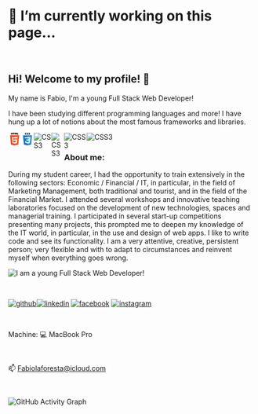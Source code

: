 # 🔭 I’m currently working on this page... 

<br>

## Hi! Welcome to my profile! 👋 
My name is Fabio, I'm a young Full Stack Web Developer!

I have been studying different programming languages and more! I have hung up a lot of notions about the most famous frameworks and libraries.
  

<a href="https://www.w3.org/html/" target="_blank"><img align="left" alt="HTML5" width="26px"      src="https://raw.githubusercontent.com/github/explore/80688e429a7d4ef2fca1e82350fe8e3517d3494d/topics/html/html.png" /></a>

<a href="https://www.w3schools.com/css/" target="_blank"><img align="left" alt="CSS3" width="26px" src="https://raw.githubusercontent.com/github/explore/80688e429a7d4ef2fca1e82350fe8e3517d3494d/topics/css/css.png" /></a>

<a href="https://www.w3schools.com/bootstrap5/" target="_blank"><img align="left" alt="CSS3" width="36px" src="https://upload.wikimedia.org/wikipedia/commons/thumb/b/b2/Bootstrap_logo.svg/1200px-Bootstrap_logo.svg.png" /></a>

<a href="https://www.w3schools.com/js/" target="_blank"><img align="left" alt="CSS3" width="26px" src="https://i2.wp.com/www.associazioneincanto.it/wp-content/uploads/2016/03/js-logo-1.png?fit=500%2C500" /></a>

<a href="https://www.w3schools.com/php/" target="_blank"><img align="left" alt="CSS3" width="46px" src="https://upload.wikimedia.org/wikipedia/commons/thumb/2/27/PHP-logo.svg/2560px-PHP-logo.svg.png" /></a>

<a href="https://laravel.com/docs/7.x" target="_blank"><img align="left" alt="CSS3" width="66px" src="https://upload.wikimedia.org/wikipedia/commons/thumb/3/36/Logo.min.svg/2560px-Logo.min.svg.png" /></a>

<br>

### About me:
 
During my student career, I had the opportunity to train extensively in the following sectors: Economic / Financial / IT, in particular, in the field of Marketing Management, both traditional and tourist, and in the field of the Financial Market. I attended several workshops and innovative teaching laboratories focused on the development of new technologies, spaces and managerial training. I participated in several start-up competitions presenting many projects, this prompted me to deepen my knowledge of the IT world, in particular, in the use and design of web apps. I like to write code and see its functionality. I am a very attentive, creative, persistent person; very flexible and with to adapt to circumstances and reinvent myself when everything goes wrong.



![I am a young Full Stack Web Developer!](https://i.pinimg.com/originals/8c/6b/c1/8c6bc14486197f3c0db28ee38ce3f76a.jpg) 


<br>


[<img style="fill:white;" src='https://cdn.jsdelivr.net/npm/simple-icons@3.0.1/icons/github.svg' alt='github' height='40'>](https://github.com/Fabiofljf)[<img src='https://cdn.jsdelivr.net/npm/simple-icons@3.0.1/icons/linkedin.svg' alt='linkedin' height='40'>](https://www.linkedin.com/in/fabio-la-foresta-227b7a211/)  [<img src='https://cdn.jsdelivr.net/npm/simple-icons@3.0.1/icons/facebook.svg' alt='facebook' height='40'>](https://www.facebook.com/Fabiofljf)  [<img src='https://cdn.jsdelivr.net/npm/simple-icons@3.0.1/icons/instagram.svg' alt='instagram' height='40'>](https://www.instagram.com/fabiofljf/)  

<br>

Machine: 💻  MacBook Pro

<br>

📫 Fabiolaforesta@icloud.com

<br>

![GitHub Activity Graph](https://activity-graph.herokuapp.com/graph?username=Fabiofljf)  



<!--


[![Top Langs](https://github-readme-stats.vercel.app/api/top-langs/?username=Fabiofljf)](https://github.com/anuraghazra/github-readme-stats)

![GitHub stats](https://github-readme-stats.vercel.app/api?username=Fabiofljf&show_icons=true)  

![GitHub Activity Graph](https://activity-graph.herokuapp.com/graph?username=Fabiofljf)  

![GitHub streak stats](https://github-readme-streak-stats.herokuapp.com/?user=Fabiofljf)  

### Languages and Tools:

html

css

bootstrap

js

vue.js

vue.cli

php

laravel

sass

mysql

figma

postman



<a href="https://www.w3.org/html/" target="_blank"><img align="left" alt="HTML5" width="26px" src="https://raw.githubusercontent.com/github/explore/80688e429a7d4ef2fca1e82350fe8e3517d3494d/topics/html/html.png" /></a>

<a href="https://www.w3schools.com/css/" target="_blank"><img align="left" alt="CSS3" width="26px" src="https://raw.githubusercontent.com/github/explore/80688e429a7d4ef2fca1e82350fe8e3517d3494d/topics/css/css.png" /></a>


<img align="left" alt="GitHub" width="26px" src="https://github.com/Aakarsh-B/trying-repos/blob/master/github.svg" />

<br />
<br />

### Softwares:

<img align="left" alt="Visual Studio Code" width="26px" src="https://raw.githubusercontent.com/github/explore/80688e429a7d4ef2fca1e82350fe8e3517d3494d/topics/visual-studio-code/visual-studio-code.png" />

<a href="https://www.adobe.com/products/xd.html" target="_blank"> <img align="left" alt="XD" width="26px" src="https://github.com/Aakarsh-B/trying-repos/blob/master/adobexd.png?raw=true"/> </a> 

<a href="https://www.adobe.com/in/products/illustrator.html" target="_blank"> <img align="left" alt="Illustrator" width="26px" src="https://github.com/Aakarsh-B/trying-repos/blob/master/illustrator.png?raw=true"/> </a> 

<a href="https://www.photoshop.com/en" target="_blank"> <img align="left" alt="Photoshop" width="26px" src="https://github.com/Aakarsh-B/trying-repos/blob/master/photoshop.png?raw=true"/> </a>



<br />
<br />

---

[![Aakarsh's github stats](https://github-readme-stats.vercel.app/api?username=Fabiofljf&include_all_commits=true&count_private=true&show_icons=true&line_height=20&title_color=FFFFFF&icon_color=FFFFFF&text_color=FFFFFF&bg_color=0D1117)](https://github.com/anuraghazra/github-readme-stats)

-->
